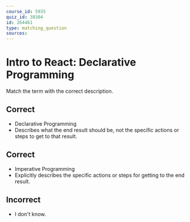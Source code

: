 ```yaml
---
course_id: 5935
quiz_id: 38304
id: 264461
type: matching_question
sources:
---
```


# Intro to React: Declarative Programming

Match the term with the correct description.

## Correct

- Declarative Programming
- Describes what the end result should be, not the specific actions or steps to
  get to that result.

## Correct

- Imperative Programming
- Explicitly describes the specific actions or steps for getting to the end
  result.

## Incorrect

- I don't know.
